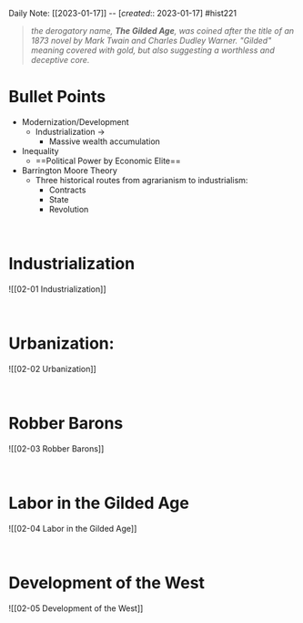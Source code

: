 Daily Note: [[2023-01-17]] -- [*created*:: 2023-01-17] #hist221 

> *the derogatory name, **The Gilded Age**, was coined after the title of an 1873 novel by Mark Twain and Charles Dudley Warner. "Gilded" meaning covered with gold, but also suggesting a worthless and deceptive core.*

# Bullet Points
- Modernization/Development
	- Industrialization ->
		- Massive wealth accumulation
- Inequality
	- ==Political Power by Economic Elite==
- Barrington Moore Theory
	- Three historical routes from agrarianism to industrialism:
		- Contracts
		- State
		- Revolution

<br>

# Industrialization

![[02-01 Industrialization]]

<br>

# Urbanization:

![[02-02 Urbanization]]

<br>

# Robber Barons

![[02-03 Robber Barons]]

<br>

# Labor in the Gilded Age

![[02-04 Labor in the Gilded Age]]

<br>

# Development of the West

![[02-05 Development of the West]]